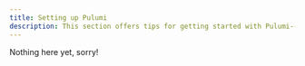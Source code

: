 ```yaml
---
title: Setting up Pulumi
description: This section offers tips for getting started with Pulumi--the first thing to determine is where your stack states are going to be stored.
---
```

Nothing here yet, sorry!
